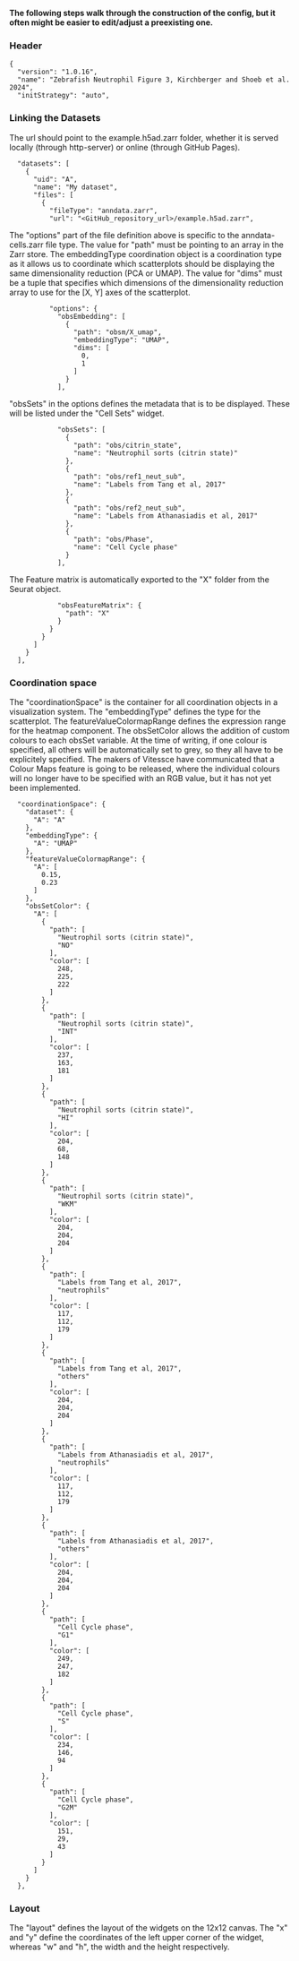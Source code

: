 **The following steps walk through the construction of the config, but it often might be easier to edit/adjust a preexisting one.**

### Header

```
{
  "version": "1.0.16",
  "name": "Zebrafish Neutrophil Figure 3, Kirchberger and Shoeb et al. 2024",
  "initStrategy": "auto",

```

### Linking the Datasets

The url should point to the example.h5ad.zarr folder, whether it is served locally (through http-server) or online (through GitHub Pages).

```
  "datasets": [
    {
      "uid": "A",
      "name": "My dataset",
      "files": [
        {
          "fileType": "anndata.zarr",
          "url": "<GitHub_repository_url>/example.h5ad.zarr",

```

The "options" part of the file definition above is specific to the anndata-cells.zarr file type. The value for "path" must be pointing to an array in the Zarr store.
The embeddingType coordination object is a coordination type as it allows us to coordinate which scatterplots should be displaying the same dimensionality reduction (PCA or UMAP).
The value for "dims" must be a tuple that specifies which dimensions of the dimensionality reduction array to use for the [X, Y] axes of the scatterplot.

```
          "options": {
            "obsEmbedding": [
              {
                "path": "obsm/X_umap",
                "embeddingType": "UMAP",
                "dims": [
                  0,
                  1
                ]
              }
            ],

```

"obsSets" in the options defines the metadata that is to be displayed. These will be listed under the "Cell Sets" widget.

```
            "obsSets": [
              {
                "path": "obs/citrin_state",
                "name": "Neutrophil sorts (citrin state)"
              },
              {
                "path": "obs/ref1_neut_sub",
                "name": "Labels from Tang et al, 2017"
              },
              {
                "path": "obs/ref2_neut_sub",
                "name": "Labels from Athanasiadis et al, 2017"
              },
              {
                "path": "obs/Phase",
                "name": "Cell Cycle phase"
              }
            ],

```

The Feature matrix is automatically exported to the "X" folder from the Seurat object.

```
            "obsFeatureMatrix": {
              "path": "X"
            }
          }
        }
      ]
    }
  ],

```

### Coordination space

The "coordinationSpace" is the container for all coordination objects in a visualization system.
The "embeddingType" defines the type for the scatterplot.
The featureValueColormapRange defines the expression range for the heatmap component.
The obsSetColor allows the addition of custom colours to each obsSet variable. At the time of writing, if one colour is specified, all others will be automatically set to grey, so they all have to be explicitely specified.
The makers of Vitessce have communicated that a Colour Maps feature is going to be released, where the individual colours will no longer have to be specified with an RGB value, but it has not yet been implemented.

```
  "coordinationSpace": {
    "dataset": {
      "A": "A"
    },
    "embeddingType": {
      "A": "UMAP"
    },
    "featureValueColormapRange": {
      "A": [
        0.15,
        0.23
      ]
    },
    "obsSetColor": {
      "A": [
        {
          "path": [
            "Neutrophil sorts (citrin state)",
            "NO"
          ],
          "color": [
            248,
            225,
            222
          ]
        },
        {
          "path": [
            "Neutrophil sorts (citrin state)",
            "INT"
          ],
          "color": [
            237,
            163,
            181
          ]
        },
        {
          "path": [
            "Neutrophil sorts (citrin state)",
            "HI"
          ],
          "color": [
            204,
            68,
            148
          ]
        },
        {
          "path": [
            "Neutrophil sorts (citrin state)",
            "WKM"
          ],
          "color": [
            204,
            204,
            204
          ]
        },
        {
          "path": [
            "Labels from Tang et al, 2017",
            "neutrophils"
          ],
          "color": [
            117,
            112,
            179
          ]
        },
        {
          "path": [
            "Labels from Tang et al, 2017",
            "others"
          ],
          "color": [
            204,
            204,
            204
          ]
        },
        {
          "path": [
            "Labels from Athanasiadis et al, 2017",
            "neutrophils"
          ],
          "color": [
            117,
            112,
            179
          ]
        },
        {
          "path": [
            "Labels from Athanasiadis et al, 2017",
            "others"
          ],
          "color": [
            204,
            204,
            204
          ]
        },
        {
          "path": [
            "Cell Cycle phase",
            "G1"
          ],
          "color": [
            249,
            247,
            182
          ]
        },
        {
          "path": [
            "Cell Cycle phase",
            "S"
          ],
          "color": [
            234,
            146,
            94
          ]
        },
        {
          "path": [
            "Cell Cycle phase",
            "G2M"
          ],
          "color": [
            151,
            29,
            43
          ]
        }
      ]
    }
  },

```

### Layout

The "layout" defines the layout of the widgets on the 12x12 canvas.
The "x" and "y" define the coordinates of the left upper corner of the widget, whereas "w" and "h", the width and the height respectively.
